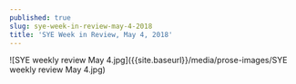 ```yaml
---
published: true
slug: sye-week-in-review-may-4-2018
title: 'SYE Week in Review, May 4, 2018'
---
```

![SYE weekly review May 4.jpg]({{site.baseurl}}/media/prose-images/SYE weekly review May 4.jpg)


